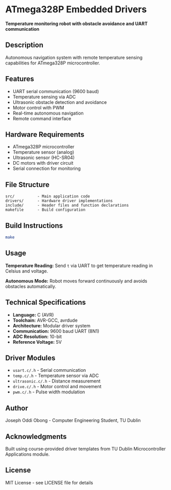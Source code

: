 # ATmega328P Embedded Drivers
**Temperature monitoring robot with obstacle avoidance and UART communication**

## Description
Autonomous navigation system with remote temperature sensing capabilities for ATmega328P microcontroller.

## Features
- UART serial communication (9600 baud)
- Temperature sensing via ADC
- Ultrasonic obstacle detection and avoidance
- Motor control with PWM
- Real-time autonomous navigation
- Remote command interface

## Hardware Requirements
- ATmega328P microcontroller
- Temperature sensor (analog)
- Ultrasonic sensor (HC-SR04)
- DC motors with driver circuit
- Serial connection for monitoring

## File Structure
```
src/          - Main application code
drivers/      - Hardware driver implementations  
include/      - Header files and function declarations
makefile      - Build configuration
```

## Build Instructions
```bash
make
```

## Usage
**Temperature Reading:**
Send `t` via UART to get temperature reading in Celsius and voltage.

**Autonomous Mode:**
Robot moves forward continuously and avoids obstacles automatically.

## Technical Specifications
- **Language:** C (AVR)
- **Toolchain:** AVR-GCC, avrdude
- **Architecture:** Modular driver system
- **Communication:** 9600 baud UART (8N1)
- **ADC Resolution:** 10-bit
- **Reference Voltage:** 5V

## Driver Modules
- `usart.c/.h` - Serial communication
- `temp.c/.h` - Temperature sensor via ADC
- `ultrasonic.c/.h` - Distance measurement
- `drive.c/.h` - Motor control and movement
- `pwm.c/.h` - Pulse width modulation

## Author
Joseph Oddi Obong - Computer Engineering Student, TU Dublin

## Acknowledgments
Built using course-provided driver templates from TU Dublin Microcontroller Applications module.

## License
MIT License - see LICENSE file for details
